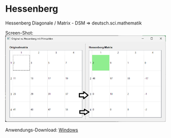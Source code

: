 # Hessenberg
Hessenberg Diagonale / Matrix - DSM => deutsch.sci.mathematik

Screen-Shot:
![screen1](img/screen000.png)

Anwendungs-Download:
[Windows](https://github.com/paule32/Hessenberg/actions/runs/14307825380/artifacts/2894008798)
